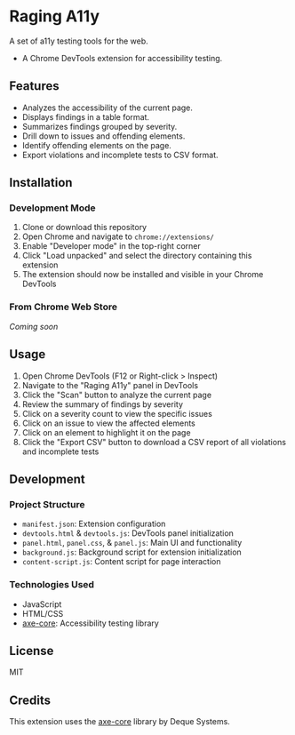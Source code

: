 # Raging A11y

A set of a11y testing tools for the web.

- A Chrome DevTools extension for accessibility testing.

## Features

- Analyzes the accessibility of the current page.
- Displays findings in a table format.
- Summarizes findings grouped by severity.
- Drill down to issues and offending elements.
- Identify offending elements on the page.
- Export violations and incomplete tests to CSV format.

## Installation

### Development Mode

1. Clone or download this repository
2. Open Chrome and navigate to `chrome://extensions/`
3. Enable "Developer mode" in the top-right corner
4. Click "Load unpacked" and select the directory containing this extension
5. The extension should now be installed and visible in your Chrome DevTools

### From Chrome Web Store

_Coming soon_

## Usage

1. Open Chrome DevTools (F12 or Right-click > Inspect)
2. Navigate to the "Raging A11y" panel in DevTools
3. Click the "Scan" button to analyze the current page
4. Review the summary of findings by severity
5. Click on a severity count to view the specific issues
6. Click on an issue to view the affected elements
7. Click on an element to highlight it on the page
8. Click the "Export CSV" button to download a CSV report of all violations and incomplete tests

## Development

### Project Structure

- `manifest.json`: Extension configuration
- `devtools.html` & `devtools.js`: DevTools panel initialization
- `panel.html`, `panel.css`, & `panel.js`: Main UI and functionality
- `background.js`: Background script for extension initialization
- `content-script.js`: Content script for page interaction

### Technologies Used

- JavaScript
- HTML/CSS
- [axe-core](https://github.com/dequelabs/axe-core): Accessibility testing library

## License

MIT

## Credits

This extension uses the [axe-core](https://github.com/dequelabs/axe-core) library by Deque Systems.
